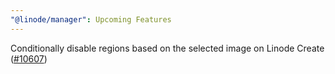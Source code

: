 ```yaml
---
"@linode/manager": Upcoming Features
---
```


Conditionally disable regions based on the selected image on Linode Create ([#10607](https://github.com/linode/manager/pull/10607))
